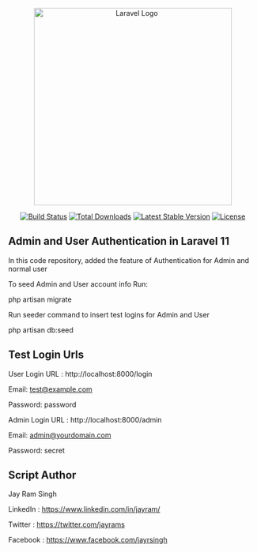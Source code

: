 <p align="center"><a href="https://laravel.com" target="_blank"><img src="https://raw.githubusercontent.com/laravel/art/master/logo-lockup/5%20SVG/2%20CMYK/1%20Full%20Color/laravel-logolockup-cmyk-red.svg" width="400" alt="Laravel Logo"></a></p>

<p align="center">
<a href="https://github.com/laravel/framework/actions"><img src="https://github.com/laravel/framework/workflows/tests/badge.svg" alt="Build Status"></a>
<a href="https://packagist.org/packages/laravel/framework"><img src="https://img.shields.io/packagist/dt/laravel/framework" alt="Total Downloads"></a>
<a href="https://packagist.org/packages/laravel/framework"><img src="https://img.shields.io/packagist/v/laravel/framework" alt="Latest Stable Version"></a>
<a href="https://packagist.org/packages/laravel/framework"><img src="https://img.shields.io/packagist/l/laravel/framework" alt="License"></a>
</p>

##  Admin and User Authentication in Laravel 11

In this code repository, added the feature of Authentication for Admin and normal user

To seed Admin and User account info Run:

php artisan migrate 

Run seeder command to insert test logins for Admin and User

php artisan db:seed

##  Test Login Urls

User Login URL : http://localhost:8000/login

Email: test@example.com

Password: password


Admin Login URL : http://localhost:8000/admin

Email: admin@yourdomain.com 

Password: secret


##  Script Author
Jay Ram Singh

LinkedIn : https://www.linkedin.com/in/jayram/

Twitter : https://twitter.com/jayrams

Facebook : https://www.facebook.com/jayrsingh








